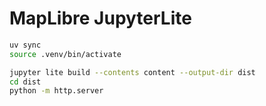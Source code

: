 # MapLibre JupyterLite

```bash
uv sync
source .venv/bin/activate

jupyter lite build --contents content --output-dir dist
cd dist
python -m http.server
```


